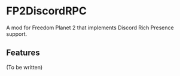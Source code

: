 # FP2DiscordRPC

A mod for Freedom Planet 2 that implements Discord Rich Presence support.
## Features
(To be written)
